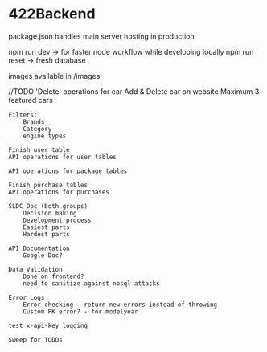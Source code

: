 # 422Backend

package.json handles main server hosting in production

npm run dev -> for faster node workflow while developing locally
npm run reset -> fresh database

images available in /images 

//TODO
    'Delete' operations for car
    Add & Delete car on website
    Maximum 3 featured cars

    Filters:
        Brands
        Category
        engine types
    
    Finish user table
    API operations for user tables

    API operations for package tables

    Finish purchase tables
    API operations for purchases

    SLDC Doc (both groups)
        Decision making
        Development process
        Easiest parts
        Hardest parts

    API Documentation
        Google Doc?

    Data Validation
        Done on frontend?
        need to sanitize against nosql attacks

    Error Logs
        Error checking - return new errors instead of throwing
        Custom PK error? - for modelyear

    test x-api-key logging

    Sweep for TODOs
